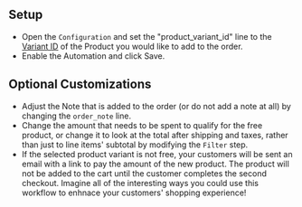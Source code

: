 ## Setup

- Open the `Configuration` and set the "product_variant_id" line to the [Variant ID](https://help.shopify.com/en/manual/online-store/os/using-themes/change-the-layout/find-variant-id) of the Product you would like to add to the order.
- Enable the Automation and click Save.

## Optional Customizations

- Adjust the Note that is added to the order (or do not add a note at all) by changing the `order_note` line.
- Change the amount that needs to be spent to qualify for the free product, or change it to look at the total after shipping and taxes, rather than just to line items' subtotal by modifying the `Filter` step.
- If the selected product variant is not free, your customers will be sent an email with a link to pay the amount of the new product. The product will not be added to the cart until the customer completes the second checkout.  Imagine all of the interesting ways you could use this workflow to enhnace your customers' shopping experience!